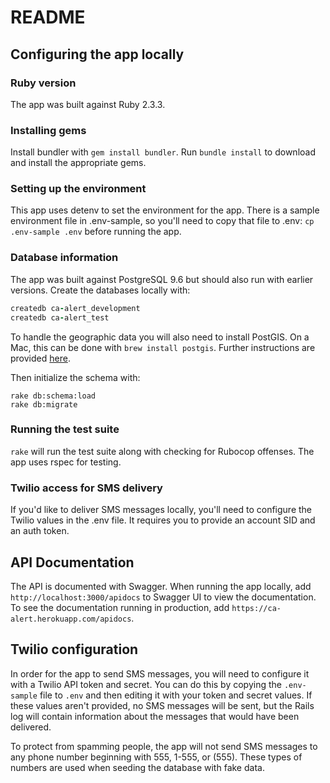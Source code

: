# README

## Configuring the app locally

### Ruby version

The app was built against Ruby 2.3.3.

### Installing gems

Install bundler with `gem install bundler`.
Run `bundle install` to download and install the appropriate gems.

### Setting up the environment

This app uses detenv to set the environment for the app. There is a sample environment file in .env-sample, so you'll need
to copy that file to .env: `cp .env-sample .env` before running the app.

### Database information

The app was built against PostgreSQL 9.6 but should also run with earlier versions. Create the databases locally with:

```ruby
createdb ca-alert_development
createdb ca-alert_test
```

To handle the geographic data you will also need to install PostGIS. On a Mac, this can be done with `brew install postgis`. Further
instructions are provided [here](http://postgis.net/install/).

Then initialize the schema with:

```
rake db:schema:load
rake db:migrate
```

### Running the test suite

`rake` will run the test suite along with checking for Rubocop offenses. The app uses rspec for testing.

### Twilio access for SMS delivery

If you'd like to deliver SMS messages locally, you'll need to configure the Twilio values in the .env file. It requires
you to provide an account SID and an auth token.

## API Documentation

The API is documented with Swagger. When running the app locally, add `http://localhost:3000/apidocs` to Swagger UI
to view the documentation. To see the documentation running in production, add `https://ca-alert.herokuapp.com/apidocs`.

## Twilio configuration

In order for the app to send SMS messages, you will need to configure it with a Twilio API token and secret. You can do this by copying the `.env-sample` file to `.env` and then editing it with your token and secret values. If these values aren't provided, no SMS messages will be sent, but the Rails log will contain information about the messages that would have been delivered.

To protect from spamming people, the app will not send SMS messages to any phone number beginning with 555, 1-555, or (555). These types of numbers are used when seeding the database with fake data.
